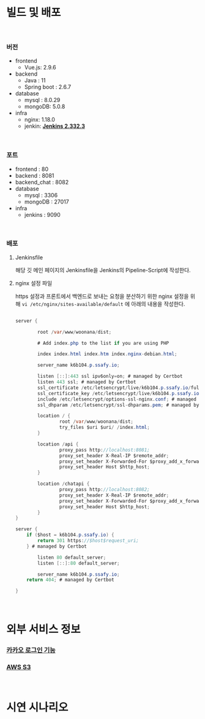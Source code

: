 # 빌드 및 배포

&nbsp;

### 버전

- frontend
  - Vue.js: 2.9.6
- backend
  - Java : 11
  - Spring boot : 2.6.7
- database
  - mysql : 8.0.29
  - mongoDB: 5.0.8
- infra
  - nginx: 1.18.0
  - jenkin: **[Jenkins 2.332.3](https://www.jenkins.io/)**

&nbsp;

### 포트

- frontend : 80
- backend : 8081
- backend_chat : 8082
- database
  - mysql : 3306
  - mongoDB : 27017
- infra
  - jenkins : 9090

&nbsp;

### 배포

1. Jenkinsfile

   해당 깃 메인 페이지의 Jenkinsfile을 Jenkins의 Pipeline-Script에 작성한다.

2. nginx 설정 파일

   https 설정과 프론트에서 백엔드로 보내는 요청을 분산하기 위한 nginx 설정을 위해 `vi /etc/nginx/sites-available/default` 에 아래의 내용을 작성한다.

   ```java

   server {

           root /var/www/woonana/dist;

           # Add index.php to the list if you are using PHP

           index index.html index.htm index.nginx-debian.html;

           server_name k6b104.p.ssafy.io;

           listen [::]:443 ssl ipv6only=on; # managed by Certbot
           listen 443 ssl; # managed by Certbot
           ssl_certificate /etc/letsencrypt/live/k6b104.p.ssafy.io/fullchain.pem; # managed by Certbot
           ssl_certificate_key /etc/letsencrypt/live/k6b104.p.ssafy.io/privkey.pem; # managed by Certbot
           include /etc/letsencrypt/options-ssl-nginx.conf; # managed by Certbot
           ssl_dhparam /etc/letsencrypt/ssl-dhparams.pem; # managed by Certbot

           location / {
                   root /var/www/woonana/dist;
                   try_files $uri $uri/ /index.html;
           }

           location /api {
                   proxy_pass http://localhost:8081;
                   proxy_set_header X-Real-IP $remote_addr;
                   proxy_set_header X-Forwarded-For $proxy_add_x_forwarded_for;
                   proxy_set_header Host $http_host;
           }

           location /chatapi {
                   proxy_pass http://localhost:8082;
                   proxy_set_header X-Real-IP $remote_addr;
                   proxy_set_header X-Forwarded-For $proxy_add_x_forwarded_for;
                   proxy_set_header Host $http_host;
           }
   }

   server {
       if ($host = k6b104.p.ssafy.io) {
           return 301 https://$host$request_uri;
       } # managed by Certbot

           listen 80 default_server;
           listen [::]:80 default_server;

           server_name k6b104.p.ssafy.io;
       return 404; # managed by Certbot

   }
   ```

&nbsp;

# 외부 서비스 정보

### [카카오 로그인 기능](https://developers.kakao.com/docs/latest/ko/kakaologin/common)

### **[AWS S3](https://aws.amazon.com/ko/s3/)**

&nbsp;

# **시연 시나리오**
